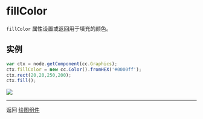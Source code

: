 # fillColor

`fillColor` 属性设置或返回用于填充的颜色。

## 实例

```javascript
var ctx = node.getComponent(cc.Graphics);
ctx.fillColor = new cc.Color().fromHEX('#0000ff');
ctx.rect(20,20,250,200);
ctx.fill();
```

![](graphics/fillColor.png)

<hr>

返回 [绘图组件](index.md)
